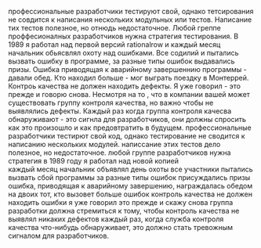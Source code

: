 профессиональные разработчики тестируют свой, однако тетсирования не совдится к написания нескольких модульных или тестов.
Написание тих тестов полезное, но отнюдь недостаточное. Любой греппе проффесионалных разработчиков нужна стратегия тестирования. В 1989 я работал над первой версий rationalrow и каждый месяц начальник обьясвлял охоту над ошибками. Все содилий и пытались вызвать ошибку в программе, за разные типы ошибок  выдавались призы. Ошибка приводящая к аварийному завершеннию программы - давали обед. Кто находил больше - мог выграть поездку в Монтеррей. Контроь качества не должен находить дефекты. Я уже говорил - это прежде и говорю снова. Несмотря на то , что в компании вашей может существовать группу контроля качества, но важно чтобы не выявлялись дефекты. Каждый раз когда группа контроля качесва обнаруживают - это сигнла для разработчиков, они должны спросить как это произошло и как предовтратить в будущем.
профессиональные разработчики тестирют свой код, однако тестирование не сводится к написанию нескольких модулей.
написсание этих тестов дело полезное, но недостаточное. любой группе разработчиков нужна стратегия
в 1989 году я работал над новой копией  
каждый месяц начальник объявлял день охоты
все участники пытались вызвать сбой программы
за разные типы ошибок присуждались призы
ошибка, приводящая к аварийному завершению, награждалась обедом на двоих
тот, кто вызовет больше ошибок
контроль качества не должен находить ошибки
я уже говорил это прежде и скажу снова
группа разработки должна стремиться к тому, чтобы контроль качества не выявлял никаких дефектов
каждый раз, когда служба контроля качества что-нибудь обнаруживает, это должно стать тревожным сигналом для разработчиков. 